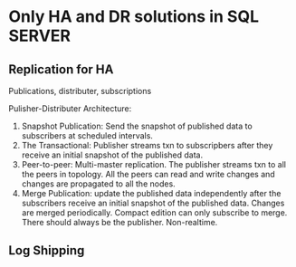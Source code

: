 # Only HA and DR solutions in SQL SERVER
## Replication for HA
Publications, distributer, subscriptions

Pulisher-Distributer Architecture: 

1. Snapshot Publication: Send the snapshot of published data to subscribers at scheduled intervals.
2. The Transactional: Publisher streams txn to subscripbers after they receive an initial snapshot of the published data.
3. Peer-to-peer: Multi-master replication. The publisher streams txn to all the peers in topology. All the peers can read and write changes and changes are propagated to all the nodes. 
4. Merge Publication: update the published data independently after the subscribers receive an initial snapshot of the published data. Changes are merged periodically. Compact edition can only subscribe to merge. There should always be the publisher. Non-realtime.




## Log Shipping